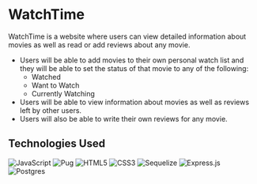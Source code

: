 # WatchTime

WatchTime is a website where users can view detailed information about movies as well as read or add reviews about any movie.
  - Users will be able to add movies to their own personal watch list and they will be able to set the status of that movie to any of the following: 
    - Watched
    - Want to Watch
    - Currently Watching
  - Users will be able to view information about movies as well as reviews left by other users.
  - Users will also be able to write their own reviews for any movie.

## Technologies Used
![JavaScript](https://img.shields.io/badge/javascript-%23323330.svg?style=for-the-badge&logo=javascript&logoColor=%23F7DF1E)
![Pug](https://img.shields.io/badge/Pug-FFF?style=for-the-badge&logo=pug&logoColor=A86454)
![HTML5](https://img.shields.io/badge/html5-%23E34F26.svg?style=for-the-badge&logo=html5&logoColor=white)
![CSS3](https://img.shields.io/badge/css3-%231572B6.svg?style=for-the-badge&logo=css3&logoColor=white)
![Sequelize](https://img.shields.io/badge/Sequelize-52B0E7?style=for-the-badge&logo=Sequelize&logoColor=white)
![Express.js](https://img.shields.io/badge/express.js-%23404d59.svg?style=for-the-badge&logo=express&logoColor=%2361DAFB)
![Postgres](https://img.shields.io/badge/postgres-%23316192.svg?style=for-the-badge&logo=postgresql&logoColor=white)
